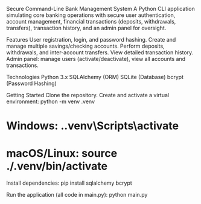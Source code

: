 Secure Command-Line Bank Management System
A Python CLI application simulating core banking operations with secure user authentication, account management, financial transactions (deposits, withdrawals, transfers), transaction history, and an admin panel for oversight.

Features
User registration, login, and password hashing.
Create and manage multiple savings/checking accounts.
Perform deposits, withdrawals, and inter-account transfers.
View detailed transaction history.
Admin panel: manage users (activate/deactivate), view all accounts and transactions.

Technologies
Python 3.x
SQLAlchemy (ORM)
SQLite (Database)
bcrypt (Password Hashing) 

Getting Started
Clone the repository.
Create and activate a virtual environment:
python -m venv .venv
# Windows: .\.venv\Scripts\activate
# macOS/Linux: source ./.venv/bin/activate

Install dependencies:
pip install sqlalchemy bcrypt

Run the application (all code in main.py):
python main.py
